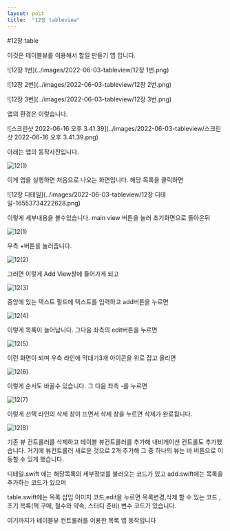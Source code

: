 ```yaml
---
layout: post
title:  "12장 tableview"
---
```

#12장 table

이것은 테이블뷰를 이용해서 할일 만들기 앱 입니다.

![12장 1번](../images/2022-06-03-tableview/12장 1번.png)

![12장 2번](../images/2022-06-03-tableview/12장 2번.png)



![12장 3번](../images/2022-06-03-tableview/12장 3번.png)



앱의 환경은 이렇습니다. 



![스크린샷 2022-06-16 오후 3.41.39](../images/2022-06-03-tableview/스크린샷 2022-06-16 오후 3.41.39.png)



아래는 앱의 동작사진입니다. 



![12(1)](../images/2022-06-03-tableview/12(1).png)

이게 앱을 실행하면 처음으로 나오는 화면입니다. 해당 목록을 클릭하면

![12장 디테일](../images/2022-06-03-tableview/12장 디테일-16553734222628.png)

이렇게 세부내용을 볼수있습니다. main view 버튼을 눌러 초기화면으로 돌아온뒤

![12(1)](../images/2022-06-03-tableview/12(1)-165537349597610.png)

우측 +버튼을 눌러줍니다.

![12(2)](../images/2022-06-03-tableview/12(2).png)

그러면 이렇게 Add View창에 들어가게 되고 

![12(3)](../images/2022-06-03-tableview/12(3).png)

중앙에 있는 텍스트 필드에 텍스트를 입력하고 add버튼을 누르면

![12(4)](../images/2022-06-03-tableview/12(4).png)

이렇게 목록이 늘어납니다. 그다음 좌측의 edit버튼을 누르면

![12(5)](../images/2022-06-03-tableview/12(5).png)

이런 화면이 되며 우측 라인에 막대기3개 아이콘을 위로 잡고 올리면

![12(6)](../images/2022-06-03-tableview/12(6).png)

이렇게 순서도 바꿀수 있습니다. 그 다음 좌측 -를 누르면

![12(7)](../images/2022-06-03-tableview/12(7).png)

이렇게 선택 라인의 삭제 창이 뜨면서 삭제 창을 누르면 삭제가 완료됩니다.

![12(8)](../images/2022-06-03-tableview/12(8).png)

기존 뷰 컨트롤러를 삭제하고 테이블 뷰컨트롤러를 추가해 내비게이션 컨트롤도 추가했습니다. 거기에 뷰컨트롤러 새로운 것으로 2개 추가해 그 중 하나의 뷰는 바 버튼으로 이동할 수 있게 했습니다. 

디테일.swift 에는 해당목록의 세부정보를 불러오는 코드가 있고 add.swift에는 목록을 추가하는 코드가 있으며

table.swift에는 목록 삽입 이미지 코드,edit을 누르면 목록변경,삭제 할 수 있는 코드 , 초기 목록(책 구매, 철수와 약속, 스터디 준비) 변수 코드가 있습니다.

여기까지가 테이블뷰 컨트롤러를 이용한 목록 앱  동작입니다
